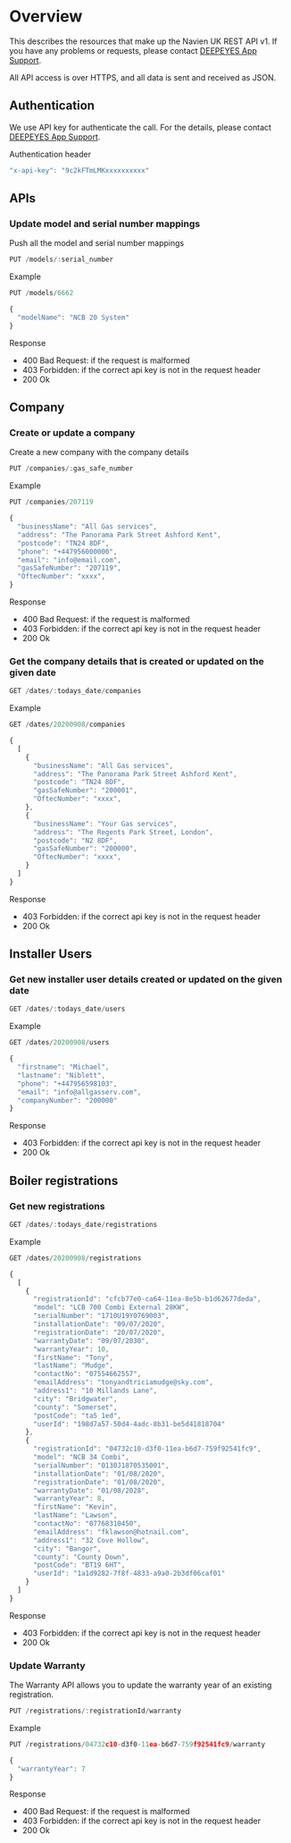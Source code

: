 # Overview

This describes the resources that make up the Navien UK REST API v1. 
If you have any problems or requests, please contact [DEEPEYES App Support](app@deepeyes.co.uk).

All API access is over HTTPS, and all data is sent and received as JSON.

## Authentication

We use API key for authenticate the call. For the details, please contact [DEEPEYES App Support](app@deepeyes.co.uk).

Authentication header

```javascript
"x-api-key": "9c2kFTmLMKxxxxxxxxxx"
```

## APIs

### Update model and serial number mappings

Push all the model and serial number mappings

```javascript
PUT /models/:serial_number
```

Example

```javascript
PUT /models/6662

{
  "modelName": "NCB 20 System"
}
```

Response

* 400 Bad Request: if the request is malformed
* 403 Forbidden: if the correct api key is not in the request header
* 200 Ok

## Company

### Create or update a company

Create a new company with the company details

```javascript
PUT /companies/:gas_safe_number
```

Example

```javascript
PUT /companies/207119

{
  "businessName": "All Gas services",
  "address": "The Panorama Park Street Ashford Kent",
  "postcode": "TN24 8DF",
  "phone": "+447956000000",
  "email": "info@email.com",
  "gasSafeNumber": "207119",
  "OftecNumber": "xxxx",
}
```

Response

* 400 Bad Request: if the request is malformed
* 403 Forbidden: if the correct api key is not in the request header
* 200 Ok


### Get the company details that is created or updated on the given date

```javascript
GET /dates/:todays_date/companies
```

Example

```javascript
GET /dates/20200908/companies

{
  [
    {
      "businessName": "All Gas services",
      "address": "The Panorama Park Street Ashford Kent",
      "postcode": "TN24 8DF",
      "gasSafeNumber": "200001",
      "OftecNumber": "xxxx",
    },
    {
      "businessName": "Your Gas services",
      "address": "The Regents Park Street, London",
      "postcode": "N2 8DF",
      "gasSafeNumber": "200000",
      "OftecNumber": "xxxx",
    }
  ]
}
```

Response

* 403 Forbidden: if the correct api key is not in the request header
* 200 Ok


## Installer Users

### Get new installer user details created or updated on the given date

```javascript
GET /dates/:todays_date/users
```

Example

```javascript
GET /dates/20200908/users

{
  "firstname": "Michael",
  "lastname": "Niblett",
  "phone": "+447956598103",
  "email": "info@allgasserv.com",
  "companyNumber": "200000"
}
```

Response

* 403 Forbidden: if the correct api key is not in the request header
* 200 Ok


## Boiler registrations

### Get new registrations

```javascript
GET /dates/:todays_date/registrations
```

Example

```javascript
GET /dates/20200908/registrations

{
  [
    {
      "registrationId": "cfcb77e0-ca64-11ea-8e5b-b1d62677deda",
      "model": "LCB 700 Combi External 28KW",
      "serialNumber": "1710U19Y0769003",
      "installationDate": "09/07/2020",
      "registrationDate": "20/07/2020",
      "warrantyDate": "09/07/2030",
      "warrantyYear": 10,
      "firstName": "Tony",
      "lastName": "Mudge",
      "contactNo": "07554662557",
      "emailAddress": "tonyandtriciamudge@sky.com",
      "address1": "10 Millands Lane",
      "city": "Bridgwater",
      "county": "Somerset",
      "postCode": "ta5 1ed",
      "userId": "198d7a57-50d4-4adc-8b31-be5d41818704"
    },  
    {
      "registrationId": "04732c10-d3f0-11ea-b6d7-759f92541fc9",
      "model": "NCB 34 Combi",
      "serialNumber": "0130J1870535001",
      "installationDate": "01/08/2020",
      "registrationDate": "01/08/2020",
      "warrantyDate": "01/08/2028",
      "warrantyYear": 8,
      "firstName": "Kevin",
      "lastName": "Lawson",
      "contactNo": "07768310450",
      "emailAddress": "fklawson@hotnail.com",
      "address1": "32 Cove Hollow",
      "city": "Bangor",
      "county": "County Down",
      "postCode": "BT19 6HT",
      "userId": "1a1d9282-7f8f-4833-a9a0-2b3df06caf01"
    }
  ]
}
```

Response

* 403 Forbidden: if the correct api key is not in the request header
* 200 Ok


### Update Warranty

The Warranty API allows you to update the warranty year of an existing registration. 

```javascript
PUT /registrations/:registrationId/warranty
```

Example 

```javascript
PUT /registrations/04732c10-d3f0-11ea-b6d7-759f92541fc9/warranty

{
  "warrantyYear": 7
}
```

Response

* 400 Bad Request: if the request is malformed
* 403 Forbidden: if the correct api key is not in the request header
* 200 Ok
